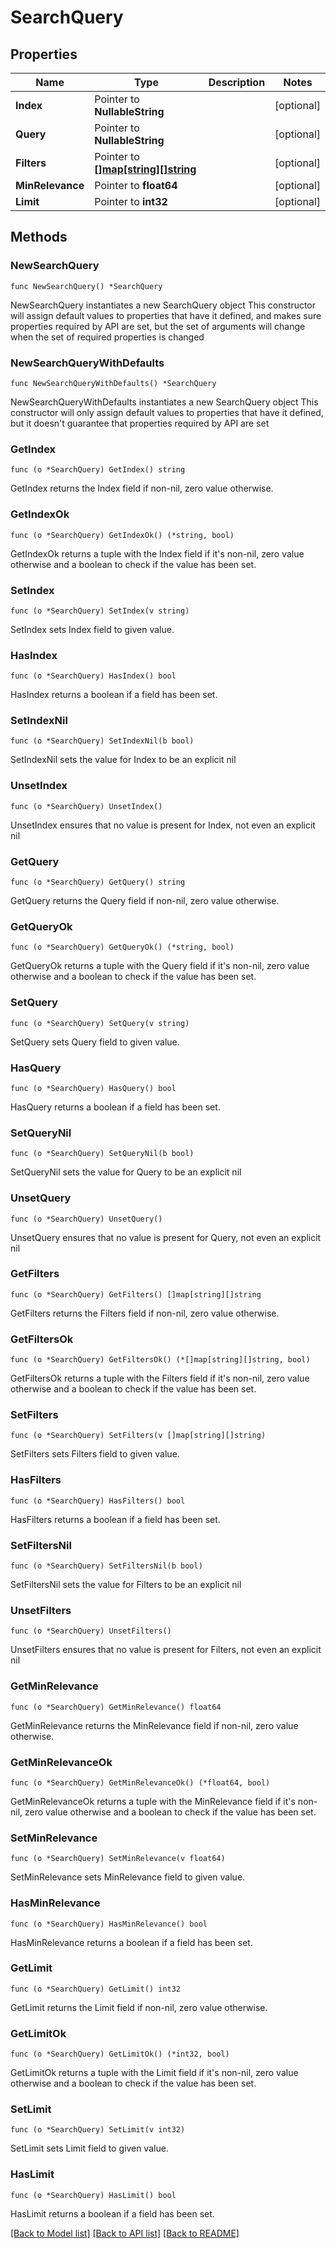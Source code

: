 # SearchQuery

## Properties

Name | Type | Description | Notes
------------ | ------------- | ------------- | -------------
**Index** | Pointer to **NullableString** |  | [optional] 
**Query** | Pointer to **NullableString** |  | [optional] 
**Filters** | Pointer to [**[]map[string][]string**](map[string][]string.md) |  | [optional] 
**MinRelevance** | Pointer to **float64** |  | [optional] 
**Limit** | Pointer to **int32** |  | [optional] 

## Methods

### NewSearchQuery

`func NewSearchQuery() *SearchQuery`

NewSearchQuery instantiates a new SearchQuery object
This constructor will assign default values to properties that have it defined,
and makes sure properties required by API are set, but the set of arguments
will change when the set of required properties is changed

### NewSearchQueryWithDefaults

`func NewSearchQueryWithDefaults() *SearchQuery`

NewSearchQueryWithDefaults instantiates a new SearchQuery object
This constructor will only assign default values to properties that have it defined,
but it doesn't guarantee that properties required by API are set

### GetIndex

`func (o *SearchQuery) GetIndex() string`

GetIndex returns the Index field if non-nil, zero value otherwise.

### GetIndexOk

`func (o *SearchQuery) GetIndexOk() (*string, bool)`

GetIndexOk returns a tuple with the Index field if it's non-nil, zero value otherwise
and a boolean to check if the value has been set.

### SetIndex

`func (o *SearchQuery) SetIndex(v string)`

SetIndex sets Index field to given value.

### HasIndex

`func (o *SearchQuery) HasIndex() bool`

HasIndex returns a boolean if a field has been set.

### SetIndexNil

`func (o *SearchQuery) SetIndexNil(b bool)`

 SetIndexNil sets the value for Index to be an explicit nil

### UnsetIndex
`func (o *SearchQuery) UnsetIndex()`

UnsetIndex ensures that no value is present for Index, not even an explicit nil
### GetQuery

`func (o *SearchQuery) GetQuery() string`

GetQuery returns the Query field if non-nil, zero value otherwise.

### GetQueryOk

`func (o *SearchQuery) GetQueryOk() (*string, bool)`

GetQueryOk returns a tuple with the Query field if it's non-nil, zero value otherwise
and a boolean to check if the value has been set.

### SetQuery

`func (o *SearchQuery) SetQuery(v string)`

SetQuery sets Query field to given value.

### HasQuery

`func (o *SearchQuery) HasQuery() bool`

HasQuery returns a boolean if a field has been set.

### SetQueryNil

`func (o *SearchQuery) SetQueryNil(b bool)`

 SetQueryNil sets the value for Query to be an explicit nil

### UnsetQuery
`func (o *SearchQuery) UnsetQuery()`

UnsetQuery ensures that no value is present for Query, not even an explicit nil
### GetFilters

`func (o *SearchQuery) GetFilters() []map[string][]string`

GetFilters returns the Filters field if non-nil, zero value otherwise.

### GetFiltersOk

`func (o *SearchQuery) GetFiltersOk() (*[]map[string][]string, bool)`

GetFiltersOk returns a tuple with the Filters field if it's non-nil, zero value otherwise
and a boolean to check if the value has been set.

### SetFilters

`func (o *SearchQuery) SetFilters(v []map[string][]string)`

SetFilters sets Filters field to given value.

### HasFilters

`func (o *SearchQuery) HasFilters() bool`

HasFilters returns a boolean if a field has been set.

### SetFiltersNil

`func (o *SearchQuery) SetFiltersNil(b bool)`

 SetFiltersNil sets the value for Filters to be an explicit nil

### UnsetFilters
`func (o *SearchQuery) UnsetFilters()`

UnsetFilters ensures that no value is present for Filters, not even an explicit nil
### GetMinRelevance

`func (o *SearchQuery) GetMinRelevance() float64`

GetMinRelevance returns the MinRelevance field if non-nil, zero value otherwise.

### GetMinRelevanceOk

`func (o *SearchQuery) GetMinRelevanceOk() (*float64, bool)`

GetMinRelevanceOk returns a tuple with the MinRelevance field if it's non-nil, zero value otherwise
and a boolean to check if the value has been set.

### SetMinRelevance

`func (o *SearchQuery) SetMinRelevance(v float64)`

SetMinRelevance sets MinRelevance field to given value.

### HasMinRelevance

`func (o *SearchQuery) HasMinRelevance() bool`

HasMinRelevance returns a boolean if a field has been set.

### GetLimit

`func (o *SearchQuery) GetLimit() int32`

GetLimit returns the Limit field if non-nil, zero value otherwise.

### GetLimitOk

`func (o *SearchQuery) GetLimitOk() (*int32, bool)`

GetLimitOk returns a tuple with the Limit field if it's non-nil, zero value otherwise
and a boolean to check if the value has been set.

### SetLimit

`func (o *SearchQuery) SetLimit(v int32)`

SetLimit sets Limit field to given value.

### HasLimit

`func (o *SearchQuery) HasLimit() bool`

HasLimit returns a boolean if a field has been set.


[[Back to Model list]](../README.md#documentation-for-models) [[Back to API list]](../README.md#documentation-for-api-endpoints) [[Back to README]](../README.md)


